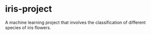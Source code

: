 # iris-project
A machine learning project that involves the classification of different species of iris flowers. 

